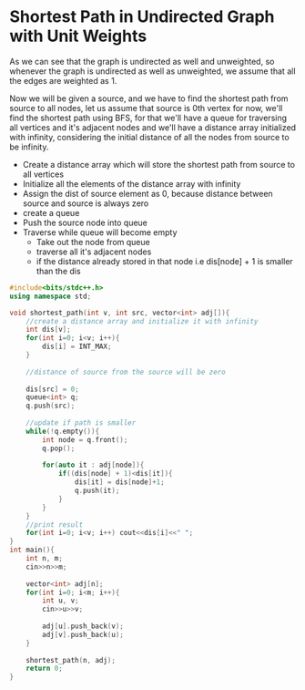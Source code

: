 # Shortest Path in Undirected Graph with Unit Weights

As we can see that the graph is undirected as well and unweighted, so whenever the graph is undirected as well as unweighted, we assume that all the edges are weighted as 1.

Now we will be given a source, and we have to find the shortest path from source to all nodes, let us assume that source is 0th vertex for now, we'll find the shortest path using BFS, for that we'll have a queue for traversing all vertices and it's adjacent nodes and we'll have a distance array initialized with infinity, considering the initial distance of all the nodes from source to be infinity.

 * Create a distance array which will store the shortest path from source to all vertices
 * Initialize all the elements of the distance array with infinity
 * Assign the dist of source element as 0, because distance between source and source is always zero
 * create a queue
 * Push the source node into queue
 * Traverse while queue will become empty
     * Take out the node from queue
     * traverse all it's adjacent nodes
     * if the distance already stored in that node i.e dis[node] + 1 is smaller than the dis

```C++
#include<bits/stdc++.h>
using namespace std;

void shortest_path(int v, int src, vector<int> adj[]){
    //create a distance array and initialize it with infinity
    int dis[v];
    for(int i=0; i<v; i++){
        dis[i] = INT_MAX;
    }
    
    //distance of source from the source will be zero
    
    dis[src] = 0;
    queue<int> q;
    q.push(src);
    
    //update if path is smaller
    while(!q.empty()){
        int node = q.front();
        q.pop();
        
        for(auto it : adj[node]){
            if((dis[node] + 1)<dis[it]){
                dis[it] = dis[node]+1;
                q.push(it);
            }
        }
    }
    //print result
    for(int i=0; i<v; i++) cout<<dis[i]<<" ";
}
int main(){
    int n, m;
    cin>>n>>m;
    
    vector<int> adj[n];
    for(int i=0; i<m; i++){
        int u, v;
        cin>>u>>v;
        
        adj[u].push_back(v);
        adj[v].push_back(u);
    }
    
    shortest_path(n, adj);
    return 0;
}
```
